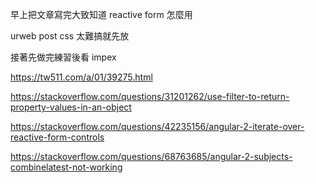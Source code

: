 早上把文章寫完大致知道 reactive form 怎麼用

urweb post css 太難搞就先放

接著先做完練習後看 impex

https://tw511.com/a/01/39275.html

https://stackoverflow.com/questions/31201262/use-filter-to-return-property-values-in-an-object

https://stackoverflow.com/questions/42235156/angular-2-iterate-over-reactive-form-controls

https://stackoverflow.com/questions/68763685/angular-2-subjects-combinelatest-not-working
